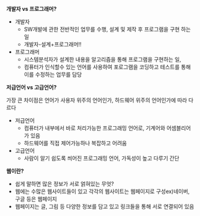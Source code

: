 **개발자 vs 프로그래머?** 

- 개발자 
  * SW개발에 관한 전반적인 업무를 수행, 설계 및 제작 후 프로그램을 구현 하는 일
  * 개발자-설계+프로그래머!!
- 프로그래머
  * 시스템분석자가 설계한 내용을 알고리즘을 통해 프로그램을 구현하는 일,
  * 컴퓨터가 인식할수 있는 언어를 사용하여 포로그램을 코딩하고 테스트를 통해 이를 수정하는 업무를 담당
            
           
**저급언어 vs 고급언어?**

가장 큰 차이점은 언어가 사용자 위주의 언어인가, 하드웨어 위주의 언어인가에 따라 다르다

- 저급언어 
  * 컴퓨터가 내부에서 바로 처리가능한 프로그래밍 언어로, 기계어와 어셈블리어가 있음
  * 하드웨어를 직접 제어가능하나 복잡하고 어려움
- 고급언어
  * 사람이 알기 쉽도록 씌어진 프로그래밍 언어, 가독성이 높고 다루기 간단

**웹이란?**
- 쉽게 말하면 많은 정보가 서로 얽혀있는 무엇?
- 웹에는 수많은 웹사이트들이 있고 각각의 웹사이트는 웹페이지로 구성ex)네이버, 구글 등은 웹페이지
- 웹페이지는 글, 그림 등 다양한 정보를 담고 있고 링크들을 통해 서로 연결되어 있음

